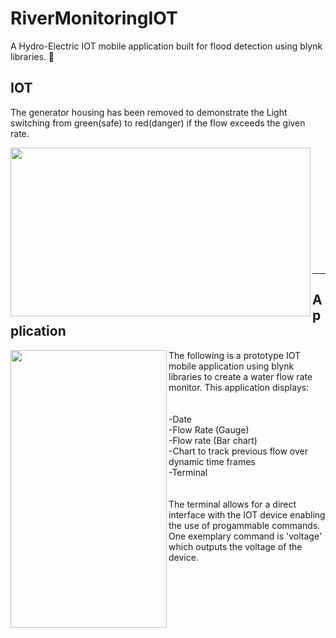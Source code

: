 # RiverMonitoringIOT
A Hydro-Electric IOT mobile application built for flood detection using blynk libraries. 🌊

## IOT

The generator housing has been removed to demonstrate the Light switching from green(safe) to red(danger) if the flow exceeds the given rate.

<img src="https://github.com/declanoconnor/RiverMonitoringIOT/blob/master/Video25032019133053.gif" width="480" height="270" align="left">
</br></br></br></br></br></br></br></br></br></br></br>

---

## Application

 <img src="https://github.com/declanoconnor/RiverMonitoringIOT/blob/master/Video25032019132730.gif" width="250" height="444" align="left">

The following is a prototype IOT mobile application using blynk libraries to create a water flow rate monitor. This application displays:
</br></br></br>
-Date
</br>
-Flow Rate (Gauge)
</br>
-Flow rate (Bar chart)
</br>
-Chart to track previous flow over dynamic time frames
</br>
-Terminal
</br>
</br>
</br>
The terminal allows for a direct interface with the IOT device enabling the use of progammable commands. One exemplary command is 'voltage' which outputs the voltage of the device.
